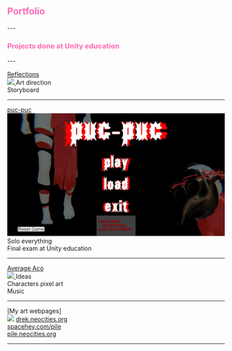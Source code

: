 <h2 style="color:HotPink">Portfolio</h2>
---

<h3 style="color:HotPink">Projects done at Unity education</h3>
---

[Reflections](https://imt-rexx.itch.io/reflections)<br>
<a href="https://imt-rexx.itch.io/reflections">
<img src="https://img.itch.zone/aW1nLzgwNjM1MjIucG5n/original/tpLy3u.png"/>
</a>
Art direction<br>
Storyboard<br>

---

[puc-puc](https://milojko-overdrajv.itch.io/puc-puc)<br>
<a href="https://milojko-overdrajv.itch.io/puc-puc">
<img src="https://raw.githubusercontent.com/Trash-o-ljub/trash-o-ljub.github.io/master/images/puc%20puc%20slika.png"/>
</a>
Solo everything<br>
Final exam at Unity education<br>

---

[Average Aco](https://callmetoots.itch.io/average-aco)<br>
<a href="https://callmetoots.itch.io/average-aco">
<img src="https://img.itch.zone/aW1nLzc2MzE2NTkucG5n/original/BZN7se.png"/>
</a>
Ideas<br>
Characters pixel art<br>
Music<br>

---

[My art webpages]<br>
<img src="https://upload.wikimedia.org/wikipedia/commons/b/be/Bliss_location%2C_Sonoma_Valley_in_2006.jpg"/>
<a href="https://drek.neocities.org/">drek.neocities.org</a><br>
<a href="https://spacehey.com/pile">spacehey.com/pile</a><br>
<a href="https://pile.neocities.org">pile.neocities.org</a>

---

